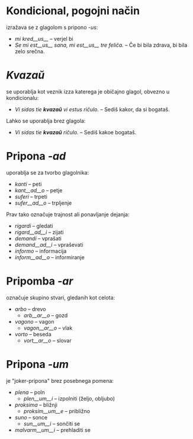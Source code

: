 # Kondicional, pogojni način

izražava se z glagolom s pripono *-us*:

- *mi kred__us__* – verjel bi
- *Se mi est__us__ sana, mi est__us__ tre feliĉa.* – Če bi bila zdrava, bi bila zelo srečna.

# *Kvazaŭ* 

se uporablja kot veznik izza katerega je običajno glagol, obvezno u kondicionalu:

- *Vi sidas tie __kvazaŭ__ vi estus riĉulo.* – Sediš kakor, da si bogataš.

Lahko se uporablja brez glagola:

- *Vi sidas tie __kvazaŭ__ riĉulo.* – Sediš kakoe bogataš.
 
# Pripona *-ad*

uporablja se za tvorbo glagolnika:

- *kanti* – peti
- *kant__ad__o* – petje
- *suferi* – trpeti
- *sufer__ad__o* – trpljenje

Prav tako označuje trajnost ali ponavljanje dejanja:

- *rigardi* – gledati
- *rigard__ad__i* – zijati
- *demandi* – vprašati
- *demand__ad__i* – vpraševati
- *informo* – informacija
- *inform__ad__o* – informiranje


# Pripomba *-ar*

označuje skupino stvari, gledanih kot celota:

- *arbo* – drevo
	- *arb__ar__o* – gozd
- *vagono* – vagon
	- *vagon__ar__o* – vlak
- *vorto* – beseda
	- *vort__ar__o* – slovar
 

# Pripona *-um* 

je "joker-pripona" brez posebnega pomena:

- *plena* – poln
  -  *plen__um__i* – izpolniti (željo, obljubo)
- *proksima* – bližnji
  -  *proksim__um__e* – približno
- *suno* – sonce
	- *sun__um__i* – sončiti se
- *malvarm__um__i* – prehladiti se
 
